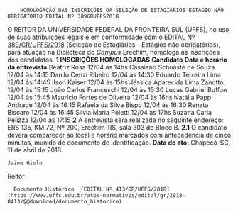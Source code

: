         HOMOLOGAÇÃO DAS INSCRIÇÕES DA SELEÇÃO DE ESTAGIÁRIOS ESTÁGIO NÃO OBRIGATÓRIO EDITAL Nº 389GRUFFS2018  

 O REITOR DA UNIVERSIDADE FEDERAL DA FRONTEIRA SUL (UFFS), no uso de suas atribuições legais e em conformidade com o [EDITAL Nº 389/GR/UFFS/2018](https://www.uffs.edu.br/atos-normativos/edital/gr/2018-0389)  (Seleção de Estagiários - Estágios não obrigatórios), para atuação na Biblioteca do *Campus* Erechim, homologa as inscrições dos candidatos.  **1 INSCRIÇÕES HOMOLOGADAS**      **Candidato**    **Data e horário da entrevista**      Beatriz Rosa   12/04 às 14hs     Cassiano Schuaste de Souza   12/04 às 14:15     Danilo Cenzi Ribeiro   12/04 às 14:30     Eduardo Teixeira Lima   12/04 às 14:45     Ilson Kaiser   12/04 às 15hs     Jéssica Aparecida Lima Zanotto   12/04 às 15:15     João Carlos Franceschi   12/04 às 15:30     Lucas Gabriel Buffon   12/04 às 15:45     Maurício Fortes de Oliveira   12/04 às 16hs     Natália Papp Andrade   12/04 às 16:15     Rafaela da Silva Bispo   12/04 às 16:30     Renata Biscaro   12/04 às 16:45     Silvia Maria Poletti   12/04 às 17hs     Suzana Carla Pelizza   12/04 às 17:15       **2** A entrevista será realizada no seguinte endereço: ERS 135, KM 72, Nº 200, Erechim-RS, sala 303 do Bloco B. **2.1** O candidato deverá comparecer ao local e horário marcados com antecedência de cinco minutos, munido de documento de identificação.      **Data do ato:** Chapecó-SC, 11 de abril de 2018.   
 

    Jaime Giolo   
 Reitor 

      Documento Histórico  [EDITAL Nº 413/GR/UFFS/2018](https://www.uffs.edu.br/atos-normativos/edital/gr/2018-0413/@@download/documento_historico)     
      